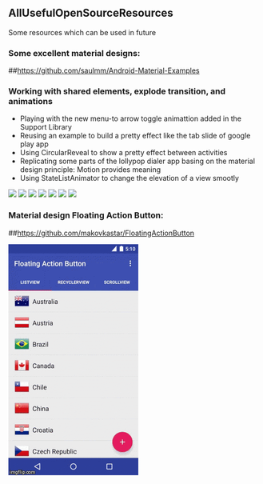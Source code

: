 ## AllUsefulOpenSourceResources
Some resources which can be used in future

### Some excellent material designs: 
##https://github.com/saulmm/Android-Material-Examples

### Working with shared elements, explode transition, and animations
+ Playing with the new menu-to arrow toggle animattion added in the Support Library
+ Reusing an example to build a pretty effect like the tab slide of google play app
+ Using CircularReveal to show a pretty effect between activities
+ Replicating some parts of the lollypop dialer app basing on the material design principle: Motion provides meaning
+ Using StateListAnimator to change the elevation of a view smootly

![](https://lh4.googleusercontent.com/-dmDFoF7c5UY/VD77NsFK8kI/AAAAAAAAuLM/MtSqP8JoQco/w282-h499-no/2014-10-16%2B00_51_34.gif)
![](https://lh6.googleusercontent.com/-ecoWQejLmFE/VEBoRo3Qs_I/AAAAAAAAuTU/YZ7855GmOfw/w276-h498-no/appear.gif)
![](https://0b53cc8370cd7638a6bca2ead36937afe31044d3.googledrive.com/host/0B62SZ3WRM2R2aVA4TDVRV04walU/gif-arrow.gif)
![](https://lh5.googleusercontent.com/-N-0aREntDdM/VEvP4I5kxrI/AAAAAAAAvQA/3CRH8pH5Vq4/s1006-no/sliding.gif)
![](https://lh3.googleusercontent.com/-eQoRYLME7-0/VFEZ9qNaR7I/AAAAAAAAvqg/xk6U4UT_FUY/w420-h747-no/reveal.gif)
![](https://lh6.googleusercontent.com/-t40vK2mcvkI/VF4-e7AzhBI/AAAAAAAAwnQ/lyzfRIj9heo/w800-h1422-no/dialer.gif)
![](https://lh4.googleusercontent.com/-qqERGSF7t7Q/VHdlcZmbPgI/AAAAAAAAx1Q/CPo4dJk2_MM/w364-h644-no/elevation_sample.gif)


### Material design Floating Action Button: 
##https://github.com/makovkastar/FloatingActionButton

![alt tag](https://github.com/makovkastar/FloatingActionButton/raw/master/art/demo.gif)
